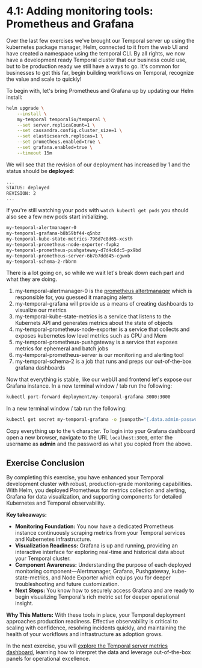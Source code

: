 # 4.1: Adding monitoring tools: Prometheus and Grafana

Over the last few exercises we've brought our Temporal server up using the kubernetes package manager, Helm, connected to it from the web UI and have created a namespace using the temporal CLI. By all rights, we now have a development ready Temporal cluster that our business could use, but to be production ready we still have a ways to go. It's common for businesses to get this far, begin building workflows on Temporal, recognize the value and scale to quickly!

To begin with, let's bring Prometheus and Grafana up by updating our Helm install:
```bash
helm upgrade \
    --install \
    my-temporal temporalio/temporal \
    --set server.replicaCount=1 \
    --set cassandra.config.cluster_size=1 \
    --set elasticsearch.replicas=1 \
    --set prometheus.enabled=true \
    --set grafana.enabled=true \
    --timeout 15m
```

We will see that the revision of our deployment has increased by 1 and the status should be **deployed**:
```bash
...
STATUS: deployed
REVISION: 2
...
```

If you're still watching your pods with `watch kubectl get pods` you should also see a few new pods start initializing. 
```bash
my-temporal-alertmanager-0
my-temporal-grafana-b8b59bf44-q5nbz
my-temporal-kube-state-metrics-796d7c8d65-xcsth
my-temporal-prometheus-node-exporter-fvpkz
my-temporal-prometheus-pushgateway-d7d4c6dc5-px9bd
my-temporal-prometheus-server-6b7b7ddd45-cgwvb
my-temporal-schema-2-rbbrm
```

There is a lot going on, so while we wait let's break down each part and what they are doing. 

1. my-temporal-alertmanager-0 is the [prometheus altertmanager](https://prometheus.io/docs/alerting/latest/alertmanager/) which is responsible for, you guessed it managing alerts
2. my-temporal-grafana will provide us a means of creating dashboards to visualize our metrics
3. my-temporal-kube-state-metrics is a service that listens to the Kubernets API and generates metrics about the state of objects
4. my-temporal-prometheus-node-exporter is a service that collects and exposes kubernetes low level metrics such as CPU and Mem
5. my-temporal-prometheus-pushgateway is a service that exposes metrics for ephemeral and batch jobs
6. my-temporal-prometheus-server is our monitoriing and alerting tool
7. my-temporal-schema-2 is a job that runs and preps our out-of-the-box grafana dashboards


Now that everything is stable, like our webUI and frontend let's expose our Grafana instance. In a new terminal window / tab run the following:
```bash
kubectl port-forward deployment/my-temporal-grafana 3000:3000
```

In a new terminal window / tab run the following:
```bash
kubectl get secret my-temporal-grafana -o jsonpath="{.data.admin-password}" | base64 --decode
```

Copy everything up to the `%` character. To login into your Grafana dashboard open a new browser, navigate to the URL `localhost:3000`, enter the username as **admin** and the password as what you copied from the above.

## Exercise Conclusion

By completing this exercise, you have enhanced your Temporal development cluster with robust, production-grade monitoring capabilities. With Helm, you deployed Prometheus for metrics collection and alerting, Grafana for data visualization, and supporting components for detailed Kubernetes and Temporal observability.

**Key takeaways:**

- **Monitoring Foundation:** You now have a dedicated Prometheus instance continuously scraping metrics from your Temporal services and Kubernetes infrastructure.
- **Visualization Readiness:** Grafana is up and running, providing an interactive interface for exploring real-time and historical data about your Temporal cluster.
- **Component Awareness:** Understanding the purpose of each deployed monitoring component—Alertmanager, Grafana, Pushgateway, kube-state-metrics, and Node Exporter which equips you for deeper troubleshooting and future customization.
- **Next Steps:** You know how to securely access Grafana and are ready to begin visualizing Temporal’s rich metric set for deeper operational insight.

**Why This Matters:**
With these tools in place, your Temporal deployment approaches production readiness. Effective observability is critical to scaling with confidence, resolving incidents quickly, and maintaining the health of your workflows and infrastructure as adoption grows.

In the next exercise, you will [explore the Temporal server metrics dashboard](./4.2.Visualizing-Temporal-metrics-and-traces.md), learning how to interpret the data and leverage out-of-the-box panels for operational excellence.